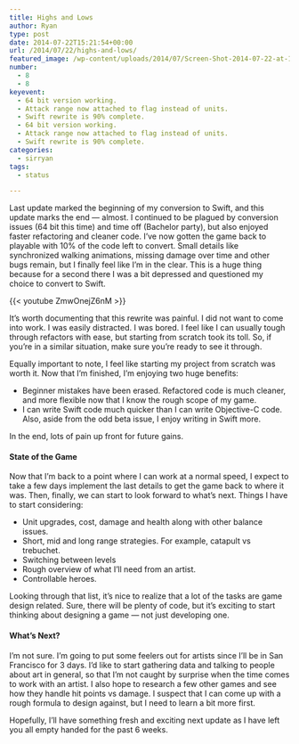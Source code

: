 ```yaml
---
title: Highs and Lows
author: Ryan
type: post
date: 2014-07-22T15:21:54+00:00
url: /2014/07/22/highs-and-lows/
featured_image: /wp-content/uploads/2014/07/Screen-Shot-2014-07-22-at-11.20.15-AM-1.png
number:
  - 8
  - 8
keyevent:
  - 64 bit version working.
  - Attack range now attached to flag instead of units.
  - Swift rewrite is 90% complete.
  - 64 bit version working.
  - Attack range now attached to flag instead of units.
  - Swift rewrite is 90% complete.
categories:
  - sirryan
tags:
  - status

---
```

Last update marked the beginning of my conversion to Swift, and this update marks the end &#8212; almost. I continued to be plagued by conversion issues (64 bit this time) and time off (Bachelor party), but also enjoyed faster refactoring and cleaner code. I&#8217;ve now gotten the game back to playable with 10% of the code left to convert. Small details like synchronized walking animations, missing damage over time and other bugs remain, but I finally feel like I&#8217;m in the clear. This is a huge thing because for a second there I was a bit depressed and questioned my choice to convert to Swift.

<!--more-->

{{< youtube ZmwOnejZ6nM >}}

It&#8217;s worth documenting that this rewrite was painful. I did not want to come into work. I was easily distracted. I was bored. I feel like I can usually tough through refactors with ease, but starting from scratch took its toll. So, if you&#8217;re in a similar situation, make sure you&#8217;re ready to see it through.

Equally important to note, I feel like starting my project from scratch was worth it. Now that I&#8217;m finished, I&#8217;m enjoying two huge benefits:

  * Beginner mistakes have been erased. Refactored code is much cleaner, and more flexible now that I know the rough scope of my game.
  * I can write Swift code much quicker than I can write Objective-C code. Also, aside from the odd beta issue, I enjoy writing in Swift more.

In the end, lots of pain up front for future gains.

#### State of the Game

Now that I&#8217;m back to a point where I can work at a normal speed, I expect to take a few days implement the last details to get the game back to where it was. Then, finally, we can start to look forward to what&#8217;s next. Things I have to start considering:

  * Unit upgrades, cost, damage and health along with other balance issues.
  * Short, mid and long range strategies. For example, catapult vs trebuchet.
  * Switching between levels
  * Rough overview of what I&#8217;ll need from an artist.
  * Controllable heroes.

Looking through that list, it&#8217;s nice to realize that a lot of the tasks are game design related. Sure, there will be plenty of code, but it&#8217;s exciting to start thinking about designing a game &#8212; not just developing one.

#### What&#8217;s Next?

I&#8217;m not sure. I&#8217;m going to put some feelers out for artists since I&#8217;ll be in San Francisco for 3 days. I&#8217;d like to start gathering data and talking to people about art in general, so that I&#8217;m not caught by surprise when the time comes to work with an artist. I also hope to research a few other games and see how they handle hit points vs damage. I suspect that I can come up with a rough formula to design against, but I need to learn a bit more first.

Hopefully, I&#8217;ll have something fresh and exciting next update as I have left you all empty handed for the past 6 weeks.